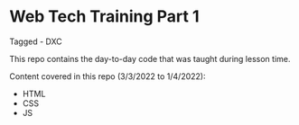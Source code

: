 # Web Tech Training Part 1

Tagged - DXC

This repo contains the day-to-day code that was taught during lesson time.

Content covered in this repo (3/3/2022 to 1/4/2022):
- HTML
- CSS
- JS
